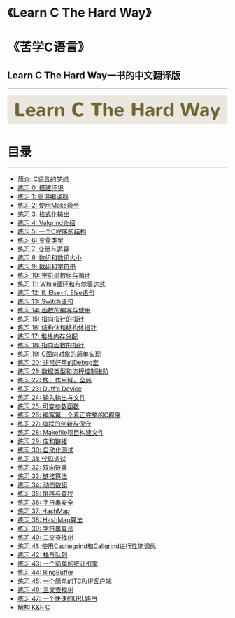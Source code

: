 # 《Learn C The Hard Way》
# 《苦学C语言》
## Learn C The Hard Way一书的中文翻译版 ##

----------------------------------

![logo](./logo.png)
# 目录 #

----------------------------------


- [简介: C语言的梦想][48]
- [练习 0: 搭建环境][0]
- [练习 1: 重温编译器][1]
- [练习 2: 使用Make命令][2]
- [练习 3: 格式化输出][3]
- [练习 4: Valgrind介绍][4]
- [练习 5: 一个C程序的结构][5]
- [练习 6: 变量类型][6]
- [练习 7: 变量与运算][7]
- [练习 8: 数组和数组大小][8]
- [练习 9: 数组和字符串][9]
- [练习 10: 字符串数组与循环][10]
- [练习 11: While循环和布尔表达式][11]
- [练习 12: If, Else-If, Else语句][12]
- [练习 13: Switch语句][13]
- [练习 14: 函数的编写与使用][14]
- [练习 15: 指向指针的指针][15]
- [练习 16: 结构体和结构体指针][16]
- [练习 17: 堆栈内存分配][17]
- [练习 18: 指向函数的指针][18]
- [练习 19: C面向对象的简单实现][19]
- [练习 20: 非常好用的Debug宏][20]
- [练习 21: 数据类型和流程控制进阶][21]
- [练习 22: 栈，作用域，全局][22]
- [练习 23: Duff's Device][23]
- [练习 24: 输入输出与文件][24]
- [练习 25: 可变参数函数][25]
- [练习 26: 编写第一个真正完整的C程序][26]
- [练习 27: 编程的创新与保守][27]
- [练习 28: Makefile项目构建文件][28]
- [练习 29: 库和链接][29]
- [练习 30: 自动化测试][30]
- [练习 31: 代码调试][31]
- [练习 32: 双向链表][32]
- [练习 33: 链接算法][33]
- [练习 34: 动态数组][34]
- [练习 35: 排序与查找][35]
- [练习 36: 字符串安全][36]
- [练习 37: HashMap][37]
- [练习 38: HashMap算法][38]
- [练习 39: 字符串算法][39]
- [练习 40: 二叉查找树][40]
- [练习 41: 使用Cachegrind和Callgrind进行性能调优][41]
- [练习 42: 栈与队列][42]
- [练习 43: 一个简单的统计引擎][43]
- [练习 44: RingBuffer][44]
- [练习 45: 一个简单的TCP/IP客户端][45]
- [练习 46: 三叉查找树][46]
- [练习 47: 一个快速的URL路由][47]
- [解构 K&R C][49]


[0]: ./book/exercise-0.md
[1]: ./book/exercise-1.md
[2]: ./book/exercise-2.md
[3]: ./book/exercise-3.md
[4]: ./book/exercise-4.md
[5]: ./book/exercise-5.md
[6]: ./book/exercise-6.md
[7]: ./book/exercise-7.md
[8]: ./book/exercise-8.md
[9]: ./book/exercise-9.md
[10]: ./book/exercise-10.md
[11]: ./book/exercise-11.md
[12]: ./book/exercise-12.md
[13]: ./book/exercise-13.md
[14]: ./book/exercise-14.md
[15]: ./book/exercise-15.md
[16]: ./book/exercise-16.md
[17]: ./book/exercise-17.md
[18]: ./book/exercise-18.md
[19]: ./book/exercise-19.md
[20]: ./book/exercise-20.md
[21]: ./book/exercise-21.md
[22]: ./book/exercise-22.md
[23]: ./book/exercise-23.md
[24]: ./book/exercise-24.md
[25]: ./book/exercise-25.md
[26]: ./book/exercise-26.md
[27]: ./book/exercise-27.md
[28]: ./book/exercise-28.md
[29]: ./book/exercise-29.md
[30]: ./book/exercise-30.md
[31]: ./book/exercise-31.md
[32]: ./book/exercise-32.md
[33]: ./book/exercise-33.md
[34]: ./book/exercise-34.md
[35]: ./book/exercise-35.md
[36]: ./book/exercise-36.md
[37]: ./book/exercise-37.md
[38]: ./book/exercise-38.md
[39]: ./book/exercise-39.md
[40]: ./book/exercise-40.md
[41]: ./book/exercise-41.md
[42]: ./book/exercise-42.md
[43]: ./book/exercise-43.md
[44]: ./book/exercise-44.md
[45]: ./book/exercise-45.md
[46]: ./book/exercise-46.md
[47]: ./book/exercise-47.md
[48]: ./book/introduction.md
[49]: ./book/deconstructing.md